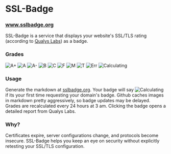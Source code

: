 SSL-Badge
=========

### www.sslbadge.org

SSL-Badge is a service that displays your website's SSL/TLS rating (according to [Qualys Labs](https://www.ssllabs.com/ssltest/)) as a badge.

### Grades

![A+](http://img.shields.io/badge/SSL-A%2B-brightgreen.svg)
![A](http://img.shields.io/badge/SSL-A-brightgreen.svg)
![A-](http://img.shields.io/badge/SSL-A---brightgreen.svg)
![B](http://img.shields.io/badge/SSL-B-orange.svg)
![C](http://img.shields.io/badge/SSL-C-red.svg)
![F](http://img.shields.io/badge/SSL-F-red.svg)
![M](http://img.shields.io/badge/SSL-M-red.svg)
![T](http://img.shields.io/badge/SSL-T-red.svg)
![Err](http://img.shields.io/badge/SSL-Err-lightgrey.svg)
![Calculating](http://img.shields.io/badge/SSL-Calculating-lightgrey.svg)

### Usage

Generate the markdown at [sslbadge.org](http://sslbadge.org).  Your badge will say ![Calculating](http://img.shields.io/badge/SSL-Calculating-lightgrey.svg) if its your first time requesting your domain's badge.  Github caches images in markdown pretty aggressively, so badge updates may be delayed.  Grades are recalculated every 24 hours at 3 am.  Clicking the badge opens a detailed report from Qualys Labs.


### Why?

Certificates expire, server configurations change, and protocols become insecure. SSL-Badge helps you keep an eye on security without explicitly retesting your SSL/TLS configuration.
